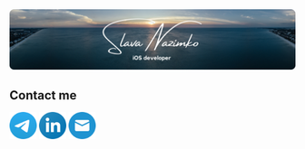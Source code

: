 <img src="images/banner-rounded.png"/>

## Contact me
[<img src="images/telegram.png" width="48"/>](https://t.me/bytepixelmelody "https://t.me/bytepixelmelody")
[<img src="images/linkedin.png" width="48"/>](https://www.linkedin.com/in/bytepixelmelody "https://www.linkedin.com/in/bytepixelmelody")
[<img src="images/mail.png" width="48"/>](mailto:bytepixelmelody@gmail.com "bytepixelmelody@gmail.com")
